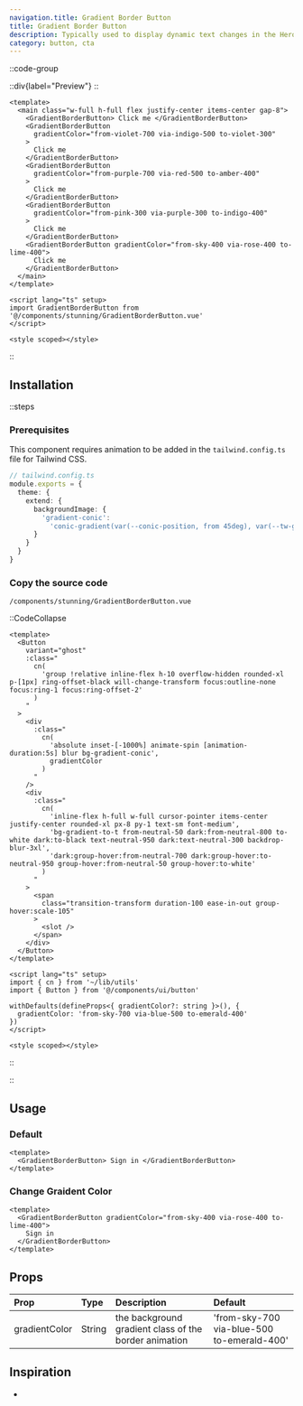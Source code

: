 ```yaml
---
navigation.title: Gradient Border Button
title: Gradient Border Button
description: Typically used to display dynamic text changes in the Hero Section.
category: button, cta
---
```


::code-group

::div{label="Preview"}
<Playground url="/playground/gradient-border-button"></Playground>
::

```vue [Code]
<template>
  <main class="w-full h-full flex justify-center items-center gap-8">
    <GradientBorderButton> Click me </GradientBorderButton>
    <GradientBorderButton
      gradientColor="from-violet-700 via-indigo-500 to-violet-300"
    >
      Click me
    </GradientBorderButton>
    <GradientBorderButton
      gradientColor="from-purple-700 via-red-500 to-amber-400"
    >
      Click me
    </GradientBorderButton>
    <GradientBorderButton
      gradientColor="from-pink-300 via-purple-300 to-indigo-400"
    >
      Click me
    </GradientBorderButton>
    <GradientBorderButton gradientColor="from-sky-400 via-rose-400 to-lime-400">
      Click me
    </GradientBorderButton>
  </main>
</template>

<script lang="ts" setup>
import GradientBorderButton from '@/components/stunning/GradientBorderButton.vue'
</script>

<style scoped></style>
```

::

## Installation

::steps

### Prerequisites

This component requires animation to be added in the `tailwind.config.ts` file for Tailwind CSS.

```ts
// tailwind.config.ts
module.exports = {
  theme: {
    extend: {
      backgroundImage: {
        'gradient-conic':
          'conic-gradient(var(--conic-position, from 45deg), var(--tw-gradient-stops))'
      }
    }
  }
}
```

### Copy the source code

`/components/stunning/GradientBorderButton.vue`

::CodeCollapse

```vue
<template>
  <Button
    variant="ghost"
    :class="
      cn(
        'group !relative inline-flex h-10 overflow-hidden rounded-xl p-[1px] ring-offset-black will-change-transform focus:outline-none focus:ring-1 focus:ring-offset-2'
      )
    "
  >
    <div
      :class="
        cn(
          'absolute inset-[-1000%] animate-spin [animation-duration:5s] blur bg-gradient-conic',
          gradientColor
        )
      "
    />
    <div
      :class="
        cn(
          'inline-flex h-full w-full cursor-pointer items-center justify-center rounded-xl px-8 py-1 text-sm font-medium',
          'bg-gradient-to-t from-neutral-50 dark:from-neutral-800 to-white dark:to-black text-neutral-950 dark:text-neutral-300 backdrop-blur-3xl',
          'dark:group-hover:from-neutral-700 dark:group-hover:to-neutral-950 group-hover:from-neutral-50 group-hover:to-white'
        )
      "
    >
      <span
        class="transition-transform duration-100 ease-in-out group-hover:scale-105"
      >
        <slot />
      </span>
    </div>
  </Button>
</template>

<script lang="ts" setup>
import { cn } from '~/lib/utils'
import { Button } from '@/components/ui/button'

withDefaults(defineProps<{ gradientColor?: string }>(), {
  gradientColor: 'from-sky-700 via-blue-500 to-emerald-400'
})
</script>

<style scoped></style>
```

::

::

## Usage

### Default

```vue
<template>
  <GradientBorderButton> Sign in </GradientBorderButton>
</template>
```

### Change Graident Color

```vue
<template>
  <GradientBorderButton gradientColor="from-sky-400 via-rose-400 to-lime-400">
    Sign in
  </GradientBorderButton>
</template>
```

## Props

| Prop          | Type   | Description                                           | Default                                    |
| :------------ | :----- | :---------------------------------------------------- | :----------------------------------------- |
| gradientColor | String | the background gradient class of the border animation | 'from-sky-700 via-blue-500 to-emerald-400' |

## Inspiration

-
